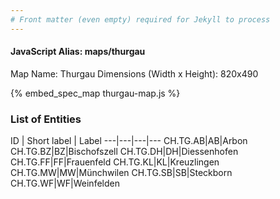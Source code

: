 ```yaml
---
# Front matter (even empty) required for Jekyll to process
---
```


#### JavaScript Alias: maps/thurgau

Map Name: Thurgau
Dimensions (Width x Height): 820x490



{% embed_spec_map thurgau-map.js %}

### List of Entities

ID | Short label | Label
---|---|---|---
CH.TG.AB|AB|Arbon
CH.TG.BZ|BZ|Bischofszell
CH.TG.DH|DH|Diessenhofen
CH.TG.FF|FF|Frauenfeld
CH.TG.KL|KL|Kreuzlingen
CH.TG.MW|MW|Münchwilen
CH.TG.SB|SB|Steckborn
CH.TG.WF|WF|Weinfelden

